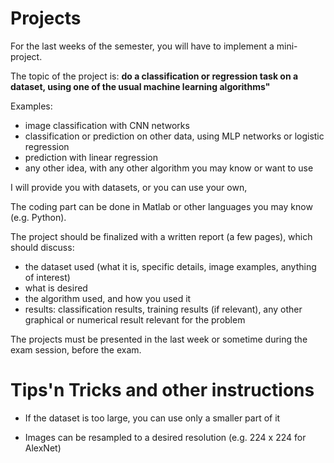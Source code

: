 # Projects

For the last weeks of the semester, you will have to implement a mini-project.

The topic of the project is: **do a classification or regression task on a dataset, using one of the usual machine learning algorithms"**

Examples:

 - image classification with CNN networks
 - classification or prediction on other data, using MLP networks or logistic regression
 - prediction with linear regression 
 - any other idea, with any other algorithm you may know or want to use

I will provide you with datasets, or you can use your own,

The coding part can be done in Matlab or other languages you may know (e.g. Python).

The project should be finalized with a written report (a few pages), which should discuss:

  - the dataset used (what it is, specific details, image examples, anything of interest)
  - what is desired
  - the algorithm used, and how you used it
  - results: classification results, training results (if relevant), any other graphical or numerical result relevant for the problem

The projects must be presented in the last week or sometime during the exam session, before the exam.

# Tips'n Tricks and other instructions

- If the dataset is too large, you can use only a smaller part of it 

- Images can be resampled to a desired resolution (e.g. 224 x 224 for AlexNet)